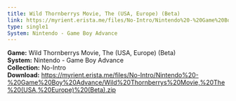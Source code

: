 ```yaml
---
title: Wild Thornberrys Movie, The (USA, Europe) (Beta)
link: https://myrient.erista.me/files/No-Intro/Nintendo%20-%20Game%20Boy%20Advance/Wild%20Thornberrys%20Movie,%20The%20(USA,%20Europe)%20(Beta).zip
type: single1
System: Nintendo - Game Boy Advance
---
```

<b>Game:</b> Wild Thornberrys Movie, The (USA, Europe) (Beta)<br>
<b>System:</b> Nintendo - Game Boy Advance<br>
<b>Collection:</b> No-Intro<br>
<b>Download:</b> https://myrient.erista.me/files/No-Intro/Nintendo%20-%20Game%20Boy%20Advance/Wild%20Thornberrys%20Movie,%20The%20(USA,%20Europe)%20(Beta).zip